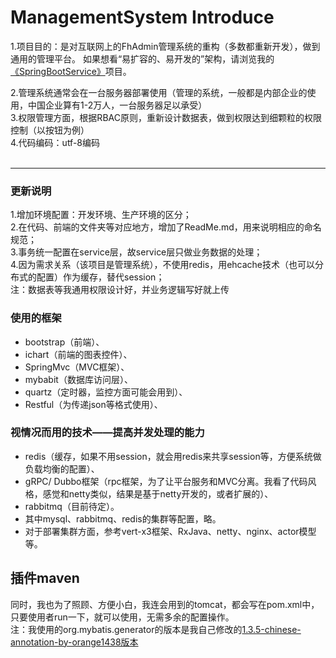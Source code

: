 ﻿# ManagementSystem Introduce
1.项目目的：是对互联网上的FhAdmin管理系统的重构（多数都重新开发），做到通用的管理平台。
如果想看“易扩容的、易开发的”架构，请浏览我的<a target=_blank href="https://github.com/orange1438/SpringBootService">《SpringBootService》</a>项目。<br>

2.管理系统通常会在一台服务器部署使用（管理的系统，一般都是内部企业的使用，中国企业算有1-2万人，一台服务器足以承受）<br>
3.权限管理方面，根据RBAC原则，重新设计数据表，做到权限达到细颗粒的权限控制（以按钮为例）<br>
4.代码编码：utf-8编码<br><br>
- - - 

### 更新说明
1.增加环境配置：开发环境、生产环境的区分；<br>
2.在代码、前端的文件夹等对应地方，增加了ReadMe.md，用来说明相应的命名规范；<br>
3.事务统一配置在service层，故service层只做业务数据的处理；<br>
4.因为需求关系（该项目是管理系统），不使用redis，用ehcache技术（也可以分布式的配置）作为缓存，替代session；<br>
注：数据表等我通用权限设计好，并业务逻辑写好就上传

### 使用的框架
*   bootstrap（前端）、<br>
*   ichart（前端的图表控件）、<br>
*   SpringMvc（MVC框架）、<br>
*   mybabit（数据库访问层）、<br>
*   quartz（定时器，监控方面可能会用到）、<br>
*   Restful（为传递json等格式使用）、<br>

### 视情况而用的技术——提高并发处理的能力
*   redis（缓存，如果不用session，就会用redis来共享session等，方便系统做负载均衡的配置）、<br>
*   gRPC/ Dubbo框架（rpc框架，为了让平台服务和MVC分离。我看了代码风格，感觉和netty类似，结果是基于netty开发的，或者扩展的）、<br>
*   rabbitmq（目前待定）。<br>
*   其中mysql、rabbitmq、redis的集群等配置，略。<br>
*   对于部署集群方面，参考vert-x3框架、RxJava、netty、nginx、actor模型等。<br>

## 插件maven
同时，我也为了照顾、方便小白，我连会用到的tomcat，都会写在pom.xml中，只要使用者run一下，就可以使用，无需多余的配置操作。<br>
注：我使用的org.mybatis.generator的版本是我自己修改的<a target=_blank href="https://github.com/orange1438/mybatis-generator-core-chinese-annotation">1.3.5-chinese-annotation-by-orange1438版本</a><br>